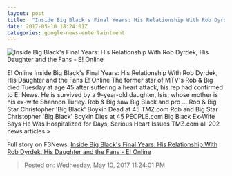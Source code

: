 ```yaml
---
layout: post
title:  "Inside Big Black's Final Years: His Relationship With Rob Dyrdek, His Daughter and the Fans - E! Online"
date: 2017-05-10 18:24:01Z
categories: google-news-entertaintment
---
```


![Inside Big Black's Final Years: His Relationship With Rob Dyrdek, His Daughter and the Fans - E! Online](http://akns-images.eonline.com/eol_images/Entire_Site/201749/rs_600x600-170509165556-600-christopher-boykin.jpg?downsize=450:*&crop=450:350;left,top)

E! Online Inside Big Black's Final Years: His Relationship With Rob Dyrdek, His Daughter and the Fans E! Online The former star of MTV's Rob & Big died Tuesday at age 45 after suffering a heart attack, his rep had confirmed to E! News. He is survived by a 9-year-old daughter, Isis, whose mother is his ex-wife Shannon Turley. Rob & Big saw Big Black and pro ... Rob & Big Star Christopher 'Big Black' Boykin Dead at 45 TMZ.com Rob and Big Star Christopher 'Big Black' Boykin Dies at 45 PEOPLE.com Big Black Ex-Wife Says He Was Hospitalized for Days, Serious Heart Issues TMZ.com all 202 news articles »


Full story on F3News: [Inside Big Black's Final Years: His Relationship With Rob Dyrdek, His Daughter and the Fans - E! Online](http://www.f3nws.com/n/sUZhUJ)

> Posted on: Wednesday, May 10, 2017 11:24:01 PM
